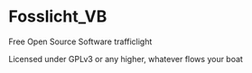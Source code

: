 # Fosslicht_VB
Free Open Source Software trafficlight

Licensed under GPLv3 or any higher, whatever flows your boat
